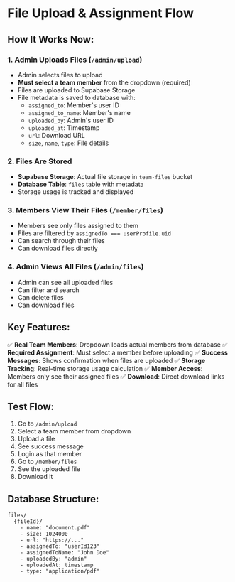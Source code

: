 # File Upload & Assignment Flow

## How It Works Now:

### 1. Admin Uploads Files (`/admin/upload`)
- Admin selects files to upload
- **Must select a team member** from the dropdown (required)
- Files are uploaded to Supabase Storage
- File metadata is saved to database with:
  - `assigned_to`: Member's user ID
  - `assigned_to_name`: Member's name
  - `uploaded_by`: Admin's user ID
  - `uploaded_at`: Timestamp
  - `url`: Download URL
  - `size`, `name`, `type`: File details

### 2. Files Are Stored
- **Supabase Storage**: Actual file storage in `team-files` bucket
- **Database Table**: `files` table with metadata
- Storage usage is tracked and displayed

### 3. Members View Their Files (`/member/files`)
- Members see only files assigned to them
- Files are filtered by `assignedTo === userProfile.uid`
- Can search through their files
- Can download files directly

### 4. Admin Views All Files (`/admin/files`)
- Admin can see all uploaded files
- Can filter and search
- Can delete files
- Can download files

## Key Features:

✅ **Real Team Members**: Dropdown loads actual members from database
✅ **Required Assignment**: Must select a member before uploading
✅ **Success Messages**: Shows confirmation when files are uploaded
✅ **Storage Tracking**: Real-time storage usage calculation
✅ **Member Access**: Members only see their assigned files
✅ **Download**: Direct download links for all files

## Test Flow:

1. Go to `/admin/upload`
2. Select a team member from dropdown
3. Upload a file
4. See success message
5. Login as that member
6. Go to `/member/files`
7. See the uploaded file
8. Download it

## Database Structure:

```
files/
  {fileId}/
    - name: "document.pdf"
    - size: 1024000
    - url: "https://..."
    - assignedTo: "userId123"
    - assignedToName: "John Doe"
    - uploadedBy: "admin"
    - uploadedAt: timestamp
    - type: "application/pdf"
```
